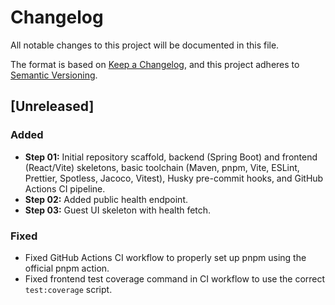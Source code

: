 # Changelog

All notable changes to this project will be documented in this file.

The format is based on [Keep a Changelog](https://keepachangelog.com/en/1.0.0/),
and this project adheres to [Semantic Versioning](https://semver.org/spec/v2.0.0.html).

## [Unreleased]

### Added

- **Step 01:** Initial repository scaffold, backend (Spring Boot) and frontend (React/Vite) skeletons, basic toolchain (Maven, pnpm, Vite, ESLint, Prettier, Spotless, Jacoco, Vitest), Husky pre-commit hooks, and GitHub Actions CI pipeline.
- **Step 02:** Added public health endpoint.
- **Step 03:** Guest UI skeleton with health fetch.

### Fixed

- Fixed GitHub Actions CI workflow to properly set up pnpm using the official pnpm action.
- Fixed frontend test coverage command in CI workflow to use the correct `test:coverage` script.

